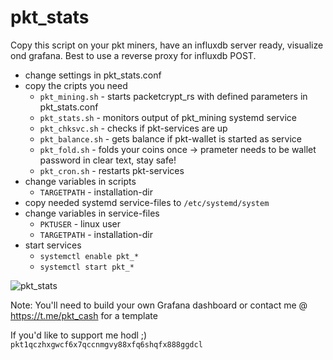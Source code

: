 # pkt_stats

Copy this script on your pkt miners, have an influxdb server ready, visualize ond grafana.
Best to use a reverse proxy for influxdb POST.

- change settings in pkt_stats.conf
- copy the cripts you need
  - ```pkt_mining.sh``` - starts packetcrypt_rs with defined parameters in pkt_stats.conf
  - ```pkt_stats.sh``` - monitors output of pkt_mining systemd service
  - ```pkt_chksvc.sh``` - checks if pkt-services are up
  - ```pkt_balance.sh``` - gets balance if pkt-wallet is started as service
  - ```pkt_fold.sh``` - folds your coins once -> prameter needs to be wallet password in clear text, stay safe!
  - ```pkt_cron.sh``` - restarts pkt-services
- change variables in scripts
  - ```TARGETPATH``` - installation-dir
- copy needed systemd service-files to ```/etc/systemd/system```
- change variables in service-files
  - ```PKTUSER``` - linux user
  - ```TARGETPATH``` - installation-dir
- start services
  - ```systemctl enable pkt_*```
  - ```systemctl start pkt_*```

![pkt_stats](https://user-images.githubusercontent.com/11134705/152444501-d0a2280e-8f9f-48c7-9617-841ebb62ef2f.jpg)

Note: You'll need to build your own Grafana dashboard or contact me @ https://t.me/pkt_cash for a template

If you'd like to support me hodl ;) ```pkt1qczhxgwcf6x7qccnmgvy88xfq6shqfx888ggdcl```
